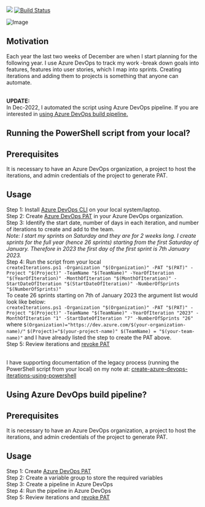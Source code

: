 [![](https://img.shields.io/badge/Add%20Iterations%20To%20Azure%20DevOps-BuildStatus-informational)](.)
[![Build Status](https://littlecoding.visualstudio.com/Open-Project/_apis/build/status/kunduso.add-iterations-to-azure-devops-project?branchName=main)](https://littlecoding.visualstudio.com/Open-Project/_build/latest?definitionId=36&branchName=main)<br />

![Image](https://skdevops.files.wordpress.com/2021/12/60-image-1.png)
## Motivation
Each year the last two weeks of December are when I start planning for the following year. I use Azure DevOps to track my work -break down goals into features, features into user stories, which I map into sprints. Creating iterations and adding them to projects is something that anyone can automate.

<br />**UPDATE:**
<br />In Dec-2022, I automated the script using Azure DevOps pipeline. If you are interested in [using Azure DevOps build pipeline.](#using-azure-devops-build-pipeline)

## **Running the PowerShell script from your local?**
## Prerequisites
It is necessary to have an Azure DevOps organization, a project to host the iterations, and admin credentials of the project to generate PAT.
## Usage
Step 1: Install [Azure DevOps CLI](https://github.com/Azure/azure-devops-cli-extension) on your local system/laptop.
<br />Step 2: Create [Azure DevOps PAT](https://learn.microsoft.com/en-us/azure/devops/organizations/accounts/use-personal-access-tokens-to-authenticate?view=azure-devops&tabs=Windows#create-a-pat) in your Azure DevOps organization.
<br />Step 3: Identify the start date, number of days in each iteration, and number of iterations to create and add to the team.
<br />*Note: I start my sprints on Saturday and they are for 2 weeks long. I create sprints for the full year (hence 26 sprints) starting from the first Saturday of January. Therefore in 2023 the first day of the first sprint is 7th January 2023.*
<br />Step 4: Run the script from your local
<br />`createIterations.ps1 -Organization "$(Organization)" -PAT "$(PAT)" -Project "$(Project)" -TeamName "$(TeamName)" -YearOfIteration "$(YearOfIteration)" -MonthOfIteration "$(MonthOfIteration)" -StartDateOfIteration "$(StartDateOfIteration)" -NumberOfSprints "$(NumberOfSprints)"`
<br />To ceate 26 sprints starting on 7th of January 2023 the argument list would look like below:
<br />`createIterations.ps1 -Organization "$(Organization)" -PAT "$(PAT)" -Project "$(Project)" -TeamName "$(TeamName)" -YearOfIteration "2023" -MonthOfIteration "1" -StartDateOfIteration "7" -NumberOfSprints "26"`
<br />where `$(Organization)="https://dev.azure.com/$(your-organization-name)/"`
`$(Project)="$(your-project-name)" $(TeamName) = "$(your-team-name)"` and I have already listed the step to create the PAT above.
<br />Step 5: Review iterations and [revoke PAT](https://learn.microsoft.com/en-us/azure/devops/organizations/accounts/use-personal-access-tokens-to-authenticate?view=azure-devops&tabs=Windows#revoke-a-pat)

<br />I have supporting documentation of the legacy process (running the PowerShell script from your local) on my note at: [create-azure-devops-iterations-using-powershell](https://skundunotes.com/2021/12/26/create-azure-devops-iterations-using-powershell/)
## **Using Azure DevOps build pipeline?**
## Prerequisites
It is necessary to have an Azure DevOps organization, a project to host the iterations, and admin credentials of the project to generate PAT.
## Usage
Step 1: Create [Azure DevOps PAT](https://learn.microsoft.com/en-us/azure/devops/organizations/accounts/use-personal-access-tokens-to-authenticate?view=azure-devops&tabs=Windows#create-a-pat)
<br />Step 2: Create a variable group to store the required variables
<br />Step 3: Create a pipeline in Azure DevOps
<br />Step 4: Run the pipeline in Azure DevOps
<br />Step 5: Review iterations and [revoke PAT](https://learn.microsoft.com/en-us/azure/devops/organizations/accounts/use-personal-access-tokens-to-authenticate?view=azure-devops&tabs=Windows#revoke-a-pat)